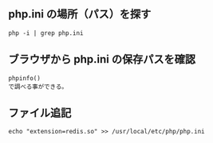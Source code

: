 ## php.ini の場所（パス）を探す
```
php -i | grep php.ini
```


## ブラウザから php.ini の保存パスを確認
```
phpinfo()
で調べる事ができる。
```


## ファイル追記
```
echo "extension=redis.so" >> /usr/local/etc/php/php.ini
```

